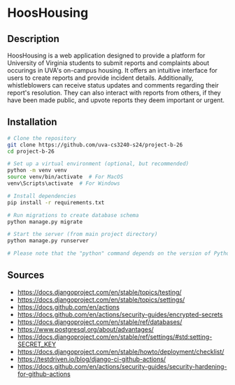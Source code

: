 # HoosHousing


## Description
HoosHousing is a web application designed to provide a platform for University of Virginia students to submit reports and complaints about occurings in UVA's on-campus housing. It offers an intuitive interface for users to create reports and provide incident details. Additionally, whistleblowers can receive status updates and comments regarding their report's resolution. They can also interact with reports from others, if they have been made public, and upvote reports they deem important or urgent.

## Installation
```bash
# Clone the repository
git clone https://github.com/uva-cs3240-s24/project-b-26
cd project-b-26

# Set up a virtual environment (optional, but recommended)
python -m venv venv
source venv/bin/activate  # For MacOS
venv\Scripts\activate  # For Windows

# Install dependencies
pip install -r requirements.txt

# Run migrations to create database schema
python manage.py migrate

# Start the server (from main project directory)
python manage.py runserver

# Please note that the "python" command depends on the version of Python you have installed on your local machine.
```
## Sources
- https://docs.djangoproject.com/en/stable/topics/testing/
- https://docs.djangoproject.com/en/stable/topics/settings/
- https://docs.github.com/en/actions
- https://docs.github.com/en/actions/security-guides/encrypted-secrets
- https://docs.djangoproject.com/en/stable/ref/databases/
- https://www.postgresql.org/about/advantages/
- https://docs.djangoproject.com/en/stable/ref/settings/#std:setting-SECRET_KEY
- https://docs.djangoproject.com/en/stable/howto/deployment/checklist/
- https://testdriven.io/blog/django-ci-github-actions/
- https://docs.github.com/en/actions/security-guides/security-hardening-for-github-actions
